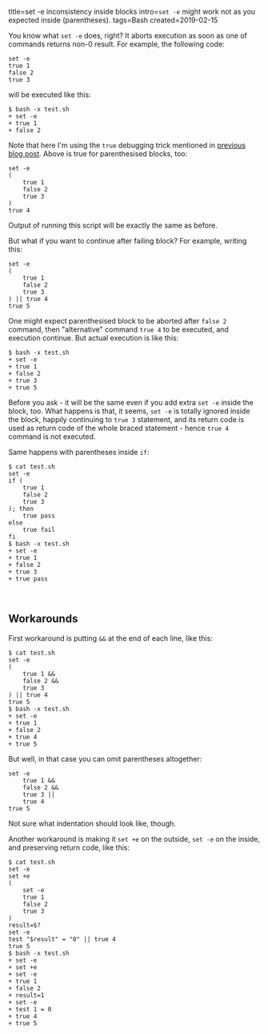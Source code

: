 title=set -e inconsistency inside blocks
intro=<code>set -e</code> might work not as you expected inside (parentheses).
tags=Bash
created=2019-02-15

You know what `set -e` does, right? It aborts execution as soon as one of commands returns non-0 result. For example, the following code:

	set -e
	true 1
	false 2
	true 3

will be executed like this:

	$ bash -x test.sh
	+ set -e
	+ true 1
	+ false 2

[p]: using-true-instead-of-echo-to-debug-bash-scripts.html

Note that here I'm using the `true` debugging trick mentioned in [previous blog post][p].
Above is true for parenthesised blocks, too:

	set -e
	(
		true 1
		false 2
		true 3
	)
	true 4

Output of running this script will be exactly the same as before.

But what if you want to continue after failing block? For example, writing this:

	set -e
	(
		true 1
		false 2
		true 3
	) || true 4
	true 5

One might expect parenthesised block to be aborted after `false 2` command, then "alternative" command `true 4` to be executed, and execution continue. But actual execution is like this:

	$ bash -x test.sh
	+ set -e
	+ true 1
	+ false 2
	+ true 3
	+ true 5

Before you ask - it will be the same even if you add extra `set -e` inside the block, too.
What happens is that, it seems, `set -e` is totally ignored inside the block, happily continuing to `true 3` statement,
and its return code is used as return code of the whole braced statement - hence `true 4` command is not executed.

Same happens with parentheses inside `if`:

	$ cat test.sh
	set -e
	if (
		true 1
		false 2
		true 3
	); then
		true pass
	else
		true fail
	fi
	$ bash -x test.sh
	+ set -e
	+ true 1
	+ false 2
	+ true 3
	+ true pass

&nbsp;

Workarounds
-----------

First workaround is putting `&&` at the end of each line, like this:

	$ cat test.sh
	set -e
	(
		true 1 &&
		false 2 &&
		true 3
	) || true 4
	true 5
	$ bash -x test.sh
	+ set -e
	+ true 1
	+ false 2
	+ true 4
	+ true 5

But well, in that case you can omit parentheses altogether:

	set -e
		true 1 &&
		false 2 &&
		true 3 ||
		true 4
	true 5

Not sure what indentation should look like, though.

Another workaround is making it `set +e` on the outside, `set -e` on the inside, and preserving return code, like this:

	$ cat test.sh
	set -e
	set +e
	(
		set -e
		true 1
		false 2
		true 3
	)
	result=$?
	set -e
	test "$result" = "0" || true 4
	true 5
	$ bash -x test.sh
	+ set -e
	+ set +e
	+ set -e
	+ true 1
	+ false 2
	+ result=1
	+ set -e
	+ test 1 = 0
	+ true 4
	+ true 5

<script src="/microlight.js"></script>
